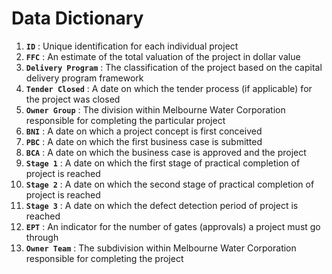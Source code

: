 # Data Dictionary 

1. __`ID`__ : Unique identification for each individual project
2. __`FFC`__ : An estimate of the total valuation of the project in dollar value
3. __`Delivery Program`__ : The classification of the project based on the capital delivery program framework
4. __`Tender Closed`__ : A date on which the tender process (if applicable) for the project was closed
4. __`Owner Group`__ : The division within Melbourne Water Corporation responsible for completing the particular project
5. __`BNI`__ : A date on which a project concept is first conceived
6. __`PBC`__ : A date on which the first business case is submitted
7. __`BCA`__ : A date on which the business case is approved and the project  
8. __`Stage 1`__ : A date on which the first stage of practical completion of project is reached
9. __`Stage 2`__ : A date on which the second stage of practical completion of project is reached
10. __`Stage 3`__ : A date on which the defect detection period of project is reached
11. __`EPT`__ : An indicator for the number of gates (approvals) a project must go through
12. __`Owner Team`__ : The subdivision within Melbourne Water Corporation responsible for completing the project 
